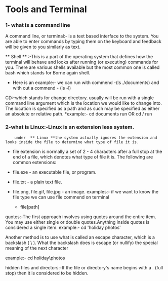 # Tools and Terminal


  ### 1- what is a command line

A command line, or terminal:- is a text based interface to the system. You are able to enter commands by typing them on the keyboard and feedback will be given to you similarly as text. 

 ** Shell ** :-This is a part of the operating system that defines how the terminal will behave and looks after running (or executing) commands for you. There are various shells available but the most common one is called bash which stands for Borne again shell.
* Here is an example:-  we can run with commend -(ls ./documents) and with out a commend  - (ls  -l)

CD:-which stands for change directory. usually will be run with a single command line argument which is the location we would like to change into. The location is specified as a path and as such may be specified as either an absolute or relative path.
*example:- cd documents    run    OR cd / run 



### 2-what is Linux:-Linux is an extension less system.

        under  ** Linux **the system actually ignores the extension and looks inside the file to determine what type of file it is. 

- file extension is normally a set of 2 - 4 characters after a full stop at the end of a file, which denotes what type of file it is. The following are common extensions:

* file.exe - an executable file, or program.
* file.txt - a plain text file.
* file.png, file.gif, file.jpg - an image.
examples:- if we want to know  the file type we can use file commend on terminal

   -  file[path]

quotes:-The first approach involves using quotes around the entire item. You may use either single or double quotes.Anything inside quotes is considered a single item.
example:-  cd 'holiday photos'

Another method is to use what is called an escape character, which is a backslash ( \ ). What the backslash does is escape (or nullify) the special meaning of the next character

example:- cd holiday\photos

hidden files and directors:-If the file or directory's name begins with a . (full stop) then it is considered to be hidden.
